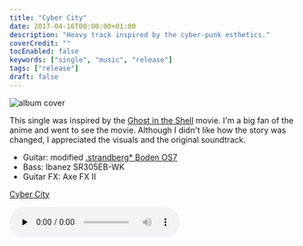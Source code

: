 ```yaml
---
title: "Cyber City"
date: 2017-04-16T00:00:00+01:00
description: "Heavy track inspired by the cyber-punk esthetics."
coverCredit: ""
tocEnabled: false
keywords: ["single", "music", "release"]
tags: ["release"]
draft: false
---
```


![album cover](https://rdner.fra1.cdn.digitaloceanspaces.com/music/cyber-city/cover.jpeg)

This single was inspired by the [Ghost in the Shell](https://www.imdb.com/title/tt1219827/) movie. I'm a big fan of the anime and went to see the movie. Although I didn't like how the story was changed, I appreciated the visuals and the original soundtrack.

* Guitar: modified [.strandberg* Boden OS7](/posts/music/strandberg-boden-os-7/)
* Bass: Ibanez SR305EB-WK
* Guitar FX: Axe FX II

<div>
	<a href="https://rdner.fra1.cdn.digitaloceanspaces.com/music/cyber-city/Cyber%20City.wav" target=_blank>Cyber City</a></div>

<audio controls preload="none" src="https://rdner.fra1.cdn.digitaloceanspaces.com/music/cyber-city/Cyber%20City.wav"></audio>

